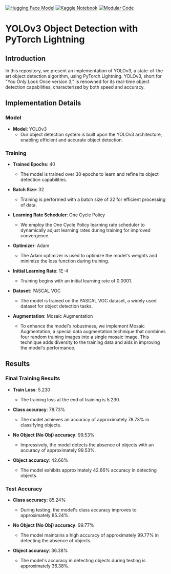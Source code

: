 [![Hugging Face Model](https://img.shields.io/badge/Hugging%20Face-Model%20Link-blue)](https://huggingface.co/spaces/skatti/YOLO-PASCO)
[![Kaggle Notebook](https://img.shields.io/badge/Kaggle-Notebook%20Training%20Link-blue)](https://www.kaggle.com/code/sushmithakatti/yolov3?scriptVersionId=141025965)
[![Modular Code](https://img.shields.io/badge/Modular-Code%20Link-blue)](https://github.com/abhiiyer/ERA1/tree/main/Session-13/modular)

# YOLOv3 Object Detection with PyTorch Lightning

## Introduction

In this repository, we present an implementation of YOLOv3, a state-of-the-art object detection algorithm, using PyTorch Lightning. YOLOv3, short for "You Only Look Once version 3," is renowned for its real-time object detection capabilities, characterized by both speed and accuracy.

## Implementation Details

### Model

- **Model**: YOLOv3
  - Our object detection system is built upon the YOLOv3 architecture, enabling efficient and accurate object detection.

### Training

- **Trained Epochs**: 40
  - The model is trained over 30 epochs to learn and refine its object detection capabilities.

- **Batch Size**: 32
  - Training is performed with a batch size of 32 for efficient processing of data.

- **Learning Rate Scheduler**: One Cycle Policy
  - We employ the One Cycle Policy learning rate scheduler to dynamically adjust learning rates during training for improved convergence.

- **Optimizer**: Adam
  - The Adam optimizer is used to optimize the model's weights and minimize the loss function during training.

- **Initial Learning Rate**: 1E-4
  - Training begins with an initial learning rate of 0.0001.

- **Dataset**: PASCAL VOC
  - The model is trained on the PASCAL VOC dataset, a widely used dataset for object detection tasks.

- **Augmentation**: Mosaic Augmentation
  - To enhance the model's robustness, we implement Mosaic Augmentation, a special data augmentation technique that combines four random training images into a single mosaic image. This technique adds diversity to the training data and aids in improving the model's performance.

## Results

### Final Training Results

- **Train Loss**: 5.230
  - The training loss at the end of training is 5.230.

- **Class accuracy**: 78.73%
  - The model achieves an accuracy of approximately 78.73% in classifying objects.

- **No Object (No Obj) accuracy**: 99.53%
  - Impressively, the model detects the absence of objects with an accuracy of approximately 99.53%.

- **Object accuracy**: 42.66%
  - The model exhibits approximately 42.66% accuracy in detecting objects.

### Test Accuracy

- **Class accuracy**: 85.24%
  - During testing, the model's class accuracy improves to approximately 85.24%.

- **No Object (No Obj) accuracy**: 99.77%
  - The model maintains a high accuracy of approximately 99.77% in detecting the absence of objects.

- **Object accuracy**: 36.38%
  - The model's accuracy in detecting objects during testing is approximately 36.38%.
